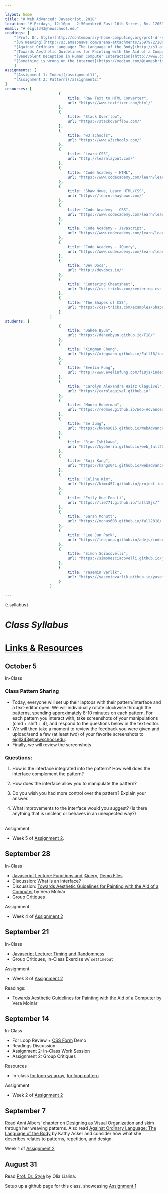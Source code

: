 ```yaml
---

layout: home
title: "# Web Advanced: Javascript, 2018"
location: "# Fridays, 12:10pm - 2:50pm<br>6 East 16th Street, Rm. 1206"
email: "# eigll343@newschool.edu"
readings: [
	"[Prof. Dr. Style](http://contemporary-home-computing.org/prof-dr-style/) by Olia Lialina", 
	"[On Weaving](http://s3.amazonaws.com/arena-attachments/2597972/2065c555bbd04503da9df3d3ec5052dc.pdf?1535137003) by Anni Albers", 
	"[Against Ordinary Language: The Language of the Body](http://s3.amazonaws.com/arena-attachments/2598476/32ee9b74216346c153e4600a745e0586.pdf?1535145818) by Kathy Acker", 
	"[Towards Aesthetic Guidelines for Painting with the Aid of a Computer](https://s3.amazonaws.com/2b.andydayton.com/readings/molnar-aesthetic.pdf) by Vera Molnár",
	"[Benevolent Deception in Human Computer Interaction](http://www.cond.org/deception.pdf) by Eytan Adar, Desney S. Tan, and Jaime Teevan", 
	"[Something is wrong on the internet](https://medium.com/@jamesbridle/something-is-wrong-on-the-internet-c39c471271d2) by James Bridle" 
	]
assignments: [
	"[Assignment 1: Index](/assignment1)",
	"[Assignment 2: Pattern](/assignment2)"
]
resources: [
						{
							title: "Raw Text to HTML Converter",
							url: "https://www.textfixer.com/html/"
						},
						{
							title: "Stack Overflow",
							url: "https://stackoverflow.com/"
						},
						{
							title: "w3 schools",
							url: "https://www.w3schools.com/"
						},
						{
							title: "Learn CSS",
							url: "http://learnlayout.com/"
						},
						{
							title: "Code Academy — HTML",
							url: "https://www.codecademy.com/learn/learn-html"
						},
						{
							title: "Shaw Howe, Learn HTML/CSS",
							url: "https://learn.shayhowe.com/"
						},
						{
							title: "Code Academy – CSS",
							url: "https://www.codecademy.com/learn/learn-css"
						},
						{
							title: "Code Academy - Javascript",
							url: "https://www.codecademy.com/learn/learn-javascript"
						},
						{
							title: "Code Academy - JQuery",
							url: "https://www.codecademy.com/learn/learn-jquery"
						},
						{
							title: "Dev Docs",
							url: "http://devdocs.io/"
						},
						{
							title: "Centering Cheatsheet",
							url: "https://css-tricks.com/centering-css-complete-guide/"
						},
						{
							title: "The Shapes of CSS",
							url: "https://css-tricks.com/examples/ShapesOfCSS/"
						}
					]
students: [
						{
							title: "Dahee Byun",
							url: "https://daheebyun.github.io/F18/"
						},
						{
							title: "Xingman Cheng",
							url: "https://xingmann.github.io/Fall18/index.html"
						},
						{
							title: "Evelin Fung",
							url: "http://www.evelinfung.com/f18js/index.html"
						},
						{
							title: "Carolyn Alexandra Haitz Olaguivel",
							url: "https://carolaguivel.github.io"
						},
						{
							title: "Munro Hoberman",
							url: "https://redmoe.github.io/Web-Advanced-Javascript-Fall-2018/"
						},
						{
							title: "Se Jung",
							url: "https://hwans015.github.io/WebAdvanced/"
						},
						{
							title: "Rian Ishikawa",
							url: "https://kyoheria.github.io/web_fall2018/"
						},
						{
							title: "Suji Kang",
							url: "https://kangs041.github.io/webadvanced/"
						},
						{
							title: "Celine Kim",
							url: "https://kimc457.github.io/project-index/"
						},
						{
							title: "Emily Hue Foo Li",
							url: "https://lie771.github.io/fall18js/"
						},
						{
							title: "Sarah Mcnutt",
							url: "https://mcnus603.github.io/fall2018/	"
						},
						{
							title: "Lee Jun Park",
							url: "https://leejunp.github.io/advjs/index.html"
						},
						{
							title: "Simon Sciacovelli",
							url: "https://simonesciacovelli.github.io/javascriptadvanced/index.html"
						},
						{
							title: "Yasemin Varlik",
							url: "https://yaseminvarlik.github.io/yaseminjavascript/"
						}
					]

---
```


{:.syllabus}
# *Class Syllabus*
# [Links & Resources](#class-resources)

## October 5
In-Class

### Class Pattern Sharing
- Today, everyone will set up their laptops with their pattern/interface and a text-editor open. We will individually rotate clockwise through the patterns, spending approximately 8-10 minutes on each pattern. For each pattern you interact with, take screenshots of your manipulations (cmd + shift + 4), and respond to the questions below in the text editor.
- We will then take a moment to review the feedback you were given and upload/send a few (at least two) of your favorite screenshots to eigll343@newschool.edu.
- Finally, we will review the screenshots. 

### Questions:

1) How is the interface integrated into the pattern? How well does the interface complement the pattern?

2) How does the interface allow you to manipulate the pattern?

3) Do you wish you had more control over the pattern? Explain your answer.

4) What improvements to the interface would you suggest? (Is there anything that is unclear, or behaves in an unexpected way?)


<br>Assignment
- Week 5 of [Assignment 2](assignment2#final-preparations). 


## September 28

In-Class
- [Javascript Lecture: Functions and jQuery](jsadvanced), [Demo Files](assets/files/sept-28-js-jquery.zip)
- Discussion: What is an interface? 
- Discussion: [Towards Aesthetic Guidelines for Painting with the Aid of a Computer](https://s3.amazonaws.com/2b.andydayton.com/readings/molnar-aesthetic.pdf) by Vera Molnár
- Group Critiques

Assignment
- Week 4 of [Assignment 2](assignment2#week-4-part-44)

## September 21

In-Class
- [Javascript Lecture: Timing and Randomness](jsbasics2)
- Group Critiques, In-Class Exercise w/ `setTimeout`

Assignment
- Week 3 of [Assignment 2](assignment2#week-3-part-34)

Readings: 
- [Towards Aesthetic Guidelines for Painting with the Aid of a Computer](https://s3.amazonaws.com/2b.andydayton.com/readings/molnar-aesthetic.pdf) by Vera Molnár

## September 14

In-Class
- For Loop Review + [CSS Form](example) Demo
- Readings Discussion
- Assignment 2: In-Class Work Session
- Assignment 2: Group Critiques

Resources
- In-class [for loop w/ array](example-array), [for loop pattern](example-gradient)

Assignment
- Week 2 of [Assignment 2](assignment2#week-2-part-24)

## September 7

Read Anni Albers’ chapter on [Designing as Visual Organization](http://s3.amazonaws.com/arena-attachments/2597972/2065c555bbd04503da9df3d3ec5052dc.pdf?1535137003) and skim through her weaving patterns. Also read [Against Ordinary Language: The Language of the Body](http://s3.amazonaws.com/arena-attachments/2598476/32ee9b74216346c153e4600a745e0586.pdf?1535145818) by Kathy Acker and consider how what she describes relates to patterns, repetition, and design. 

Week 1 of [Assignment 2](assignment2)




## August 31

Read [Prof. Dr. Style](http://contemporary-home-computing.org/prof-dr-style/) by Olia Lialina. 

Setup up a github page for this class, showcasing [Assignment 1](assignment1)
